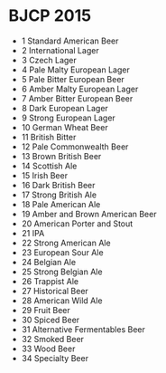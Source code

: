 # BJCP 2015

* 1 Standard American Beer
* 2 International Lager
* 3 Czech Lager
* 4 Pale Malty European Lager
* 5 Pale Bitter European Beer
* 6 Amber Malty European Lager
* 7 Amber Bitter European Beer
* 8 Dark European Lager
* 9 Strong European Lager
* 10 German Wheat Beer
* 11 British Bitter
* 12 Pale Commonwealth Beer
* 13 Brown British Beer
* 14 Scottish Ale
* 15 Irish Beer
* 16 Dark British Beer
* 17 Strong British Ale
* 18 Pale American Ale
* 19 Amber and Brown American Beer
* 20 American Porter and Stout
* 21 IPA
* 22 Strong American Ale
* 23 European Sour Ale
* 24 Belgian Ale
* 25 Strong Belgian Ale
* 26 Trappist Ale
* 27 Historical Beer
* 28 American Wild Ale
* 29 Fruit Beer
* 30 Spiced Beer
* 31 Alternative Fermentables Beer
* 32 Smoked Beer
* 33 Wood Beer
* 34 Specialty Beer

